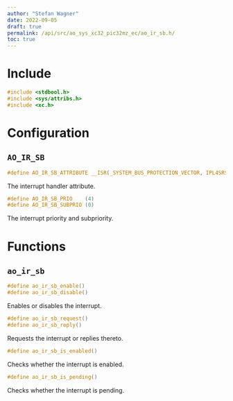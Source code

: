 ```yaml
---
author: "Stefan Wagner"
date: 2022-09-05
draft: true
permalink: /api/src/ao_sys_xc32_pic32mz_ec/ao_ir_sb.h/
toc: true
---
```


# Include

```c
#include <stdbool.h>
#include <sys/attribs.h>
#include <xc.h>
```

# Configuration

## `AO_IR_SB`

```c
#define AO_IR_SB_ATTRIBUTE __ISR(_SYSTEM_BUS_PROTECTION_VECTOR, IPL4SRS)
```

The interrupt handler attribute.

```c
#define AO_IR_SB_PRIO    (4)
#define AO_IR_SB_SUBPRIO (0)
```

The interrupt priority and subpriority.

# Functions

## `ao_ir_sb`

```c
#define ao_ir_sb_enable()
#define ao_ir_sb_disable()
```

Enables or disables the interrupt.

```c
#define ao_ir_sb_request()
#define ao_ir_sb_reply()
```

Requests the interrupt or replies thereto.

```c
#define ao_ir_sb_is_enabled()
```

Checks whether the interrupt is enabled.

```c
#define ao_ir_sb_is_pending()
```

Checks whether the interrupt is pending.
